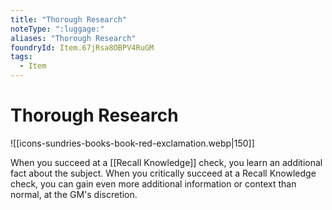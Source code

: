 ```yaml
---
title: "Thorough Research"
noteType: ":luggage:"
aliases: "Thorough Research"
foundryId: Item.67jRsa8OBPV4RuGM
tags:
  - Item
---
```


# Thorough Research
![[icons-sundries-books-book-red-exclamation.webp|150]]

When you succeed at a [[Recall Knowledge]] check, you learn an additional fact about the subject. When you critically succeed at a Recall Knowledge check, you can gain even more additional information or context than normal, at the GM's discretion.
